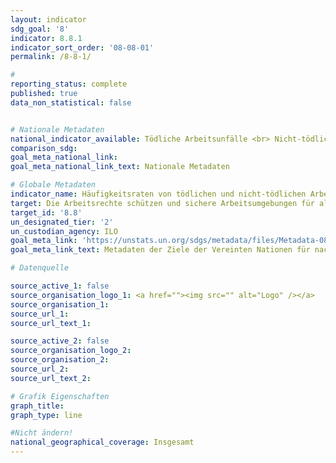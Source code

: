 ```yaml
---
layout: indicator
sdg_goal: '8'
indicator: 8.8.1
indicator_sort_order: '08-08-01'
permalink: /8-8-1/

#
reporting_status: complete
published: true
data_non_statistical: false


# Nationale Metadaten
national_indicator_available: Tödliche Arbeitsunfälle <br> Nicht-tödliche Arbeitsunfälle
comparison_sdg:
goal_meta_national_link:
goal_meta_national_link_text: Nationale Metadaten

# Globale Metadaten
indicator_name: Häufigkeitsraten von tödlichen und nicht-tödlichen Arbeitsunfällen, nach Geschlecht und Migrationsstatus
target: Die Arbeitsrechte schützen und sichere Arbeitsumgebungen für alle Arbeitnehmer, einschließlich der Wanderarbeitnehmer, insbesondere der Wanderarbeitnehmerinnen, und der Menschen in prekären Beschäftigungsverhältnissen, fördern
target_id: '8.8'
un_designated_tier: '2'
un_custodian_agency: ILO
goal_meta_link: 'https://unstats.un.org/sdgs/metadata/files/Metadata-08-08-01.pdf'
goal_meta_link_text: Metadaten der Ziele der Vereinten Nationen für nachhaltige Entwicklung

# Datenquelle

source_active_1: false
source_organisation_logo_1: <a href=""><img src="" alt="Logo" /></a>
source_organisation_1:
source_url_1:
source_url_text_1:

source_active_2: false
source_organisation_logo_2:
source_organisation_2:
source_url_2:
source_url_text_2:

# Grafik Eigenschaften
graph_title:
graph_type: line

#Nicht ändern!
national_geographical_coverage: Insgesamt
---
```

